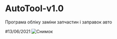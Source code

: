 # AutoTool-v1.0
Програма обліку  заміни запчастин і заправок авто

#13/06/2021
![Снимок](https://user-images.githubusercontent.com/74230330/121924050-383e2880-cd44-11eb-842f-fc2c5ac3e949.JPG)
